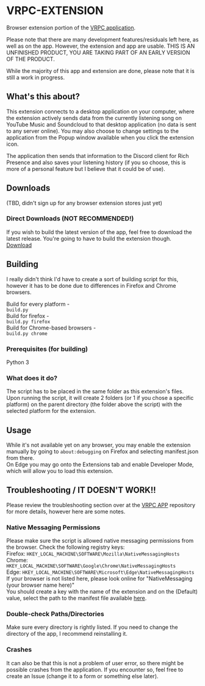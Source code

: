 # VRPC-EXTENSION

Browser extension portion of the [VRPC application](https://github.com/Viktirr/vrpc-app).  


Please note that there are many development features/residuals left here, as well as on the app. However, the extension and app are usable. THIS IS AN UNFINISHED PRODUCT, YOU ARE TAKING PART OF AN EARLY VERSION OF THE PRODUCT.  

While the majority of this app and extension are done, please note that it is still a work in progress.

## What's this about?
This extension connects to a desktop application on your computer, where the extension actively sends data from the currently listening song on YouTube Music and Soundcloud to that desktop application (no data is sent to any server online). You may also choose to change settings to the application from the Popup window available when you click the extension icon.  

The application then sends that information to the Discord client for Rich Presence and also saves your listening history (if you so choose, this is more of a personal feature but I believe that it could be of use).

## Downloads
(TBD, didn't sign up for any browser extension stores just yet)
### Direct Downloads (NOT RECOMMENDED!)
If you wish to build the latest version of the app, feel free to download the latest release. You're going to have to build the extension though.  
[Download](https://github.com/Viktirr/vrpc-extension/releases/latest)


## Building  
I really didn't think I'd have to create a sort of building script for this, however it has to be done due to differences in Firefox and Chrome browsers.   
  
Build for every platform -  
`build.py`  
Build for firefox -  
`build.py firefox`  
Build for Chrome-based browsers -  
`build.py chrome`

### Prerequisites (for building)
Python 3

### What does it do?
The script has to be placed in the same folder as this extension's files. Upon running the script, it will create 2 folders (or 1 if you chose a specific platform) on the parent directory (the folder above the script) with the selected platform for the extension.

## Usage
While it's not available yet on any browser, you may enable the extension manually by going to
`about:debugging`
on Firefox and selecting manifest.json from there.  
On Edge you may go onto the Extensions tab and enable Developer Mode, which will allow you to load this extension.

## Troubleshooting / IT DOESN'T WORK!!
Please review the troubleshooting section over at the [VRPC APP](https://github.com/Viktirr/vrpc-app) repository for more details, however here are some notes.  
  
### Native Messaging Permissions
Please make sure the script is allowed native messaging permissions from the browser. Check the following registry keys:  
Firefox: `HKEY_LOCAL_MACHINE\SOFTWARE\Mozilla\NativeMessagingHosts`  
Chrome: `HKEY_LOCAL_MACHINE\SOFTWARE\Google\Chrome\NativeMessagingHosts`  
Edge: `HKEY_LOCAL_MACHINE\SOFTWARE\Microsoft\Edge\NativeMessagingHosts`  
If your browser is not listed here, please look online for "NativeMessaging (your browser name here)"  
You should create a key with the name of the extension and on the (Default) value, select the path to the manifest file available [here](https://github.com/Viktirr/vrpc-app/blob/main/NativeMessagingJson/vrpc.json).  
  
### Double-check Paths/Directories
Make sure every directory is rightly listed. If you need to change the directory of the app, I recommend reinstalling it.

### Crashes
It can also be that this is not a problem of user error, so there might be possible crashes from the application. If you encounter so, feel free to create an Issue (change it to a form or something else later).